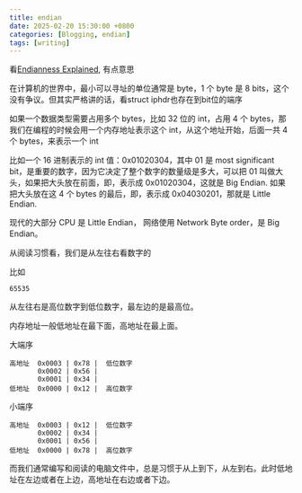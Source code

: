 ```yaml
---
title: endian
date: 2025-02-20 15:30:00 +0800
categories: [Blogging, endian]
tags: [writing]
---
```


看[Endianness Explained](https://www.youtube.com/watch?v=LxvFb63OOs8&ab_channel=AaronYoo), 有点意思

在计算机的世界中，最小可以寻址的单位通常是 byte，1 个 byte 是 8 bits，这个没有争议。但其实严格讲的话，看struct iphdr也存在到bit位的端序

如果一个数据类型需要占用多个 bytes，比如 32 位的 int，占用 4 个 bytes，那我们在编程的时候会用一个内存地址表示这个 int，从这个地址开始，后面一共 4 个 bytes，来表示一个 int

比如一个 16 进制表示的 int 值：0x01020304，其中 01 是 most significant bit，是重要的数字，因为它决定了整个数字的数量级是多大，可以把 01 叫做大头，如果把大头放在前面，即，表示成 0x01020304，这就是 Big Endian. 如果把大头放在这 4 个 bytes 的最后，即，表示成 0x04030201，那就是 Little Endian.

现代的大部分 CPU 是 Little Endian， 网络使用 Network Byte order，是 Big Endian。

从阅读习惯看，我们是从左往右看数字的

比如

```shell
65535
```

从左往右是高位数字到低位数字，最左边的是最高位。

内存地址一般低地址在最下面，高地址在最上面。

大端序

```shell
高地址  0x0003 | 0x78 |  低位数字
       0x0002 | 0x56 |
       0x0001 | 0x34 |
低地址  0x0000 | 0x12 |  高位数字
```

小端序

```shell
高地址  0x0003 | 0x12 |  低位数字
       0x0002 | 0x34 |
       0x0001 | 0x56 |
低地址  0x0000 | 0x78 |  高位数字
```


而我们通常编写和阅读的电脑文件中，总是习惯于从上到下，从左到右。此时低地址在左边或者在上边，高地址在右边或者下边。
